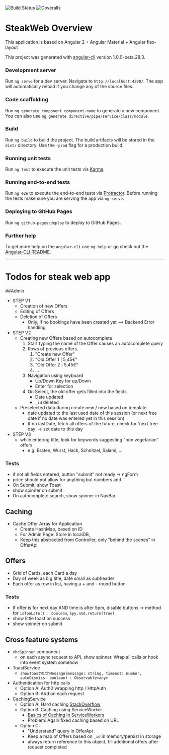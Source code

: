 ![Build Status](https://travis-ci.org/pascalwhoop/steak-web.svg?branch=master)
![Coveralls]()

# SteakWeb Overview

This application is based on Angular 2 + Angular Material + Angular flex-layout


This project was generated with [angular-cli](https://github.com/angular/angular-cli) version 1.0.0-beta.28.3.

### Development server
Run `ng serve` for a dev server. Navigate to `http://localhost:4200/`. The app will automatically reload if you change any of the source files.

### Code scaffolding

Run `ng generate component component-name` to generate a new component. You can also use `ng generate directive/pipe/service/class/module`.

### Build

Run `ng build` to build the project. The build artifacts will be stored in the `dist/` directory. Use the `-prod` flag for a production build.

### Running unit tests

Run `ng test` to execute the unit tests via [Karma](https://karma-runner.github.io).

### Running end-to-end tests

Run `ng e2e` to execute the end-to-end tests via [Protractor](http://www.protractortest.org/).
Before running the tests make sure you are serving the app via `ng serve`.

### Deploying to GitHub Pages

Run `ng github-pages:deploy` to deploy to GitHub Pages.

### Further help

To get more help on the `angular-cli` use `ng help` or go check out the [Angular-CLI README](https://github.com/angular/angular-cli/blob/master/README.md).


------

# Todos for steak web app

##Admin

- STEP V1
    - Creation of new Offers
    - Editing of Offers
    - Deletion of Offers
        - Only, if no bookings have been created yet --> Backend Error handling
- STEP V2
    - Creating new Offers based on autocomplete
        1. Start typing the name of the Offer causes an autocomplete query
        2. Rows of previous offers.
            1. "Create new Offer"
            2. "Old Offer 1 | 5,45€"
            3. "Old Offer 2 | 5,45€"
            4. ...
        3. Navigation using keyboard
            - Up/Down Key for up/Down
            - Enter for selection
        4. On Select, the old offer gets filled into the fields
            - Date updated
            - `_id` deleted
    - Preselected data during create new / new based on template
        - date updated to the last used date of this session (or next free date if no date was entered yet in this session)
        - If no lastDate, fetch all offers of the future, check for 'next free day' → set date to this day
- STEP V3
    - while entering title, look for keywords suggesting "non vegetarian" offers
        - e.g. Braten, Wurst, Hack, Schnitzel, Salami, ...

### Tests

- if not all fields entered, button "submit" not ready → ngForm
- price should not allow for anything but numbers and '.'
- On Submit, show Toast
- show spinner on submit
- On autocomplete search, show spinner in NavBar

## Caching

- Cache Offer Array for Application
    - Create HashMap, based on ID
    - For Admin Page: Store in localDB,
    - Keep this abstracted from Controller, only "behind the scenes" in OfferApi

## Offers

- Grid of Cards, each Card a day
- Day of week as big title, date small as subheader
- Each offer as row in list, having a + and - round button

### Tests

- If offer is for next day AND time is after 5pm, disable buttons
    → method for `isTooLate() : boolean`, `Spy.and.return(true)`
- show little toast on success
- show spinner on submit



## Cross feature systems

- `xhrSpinner` component
    - on each async request to API, show spinner. Wrap all calls or hook into event system somehow
- ToastService
    - `showToastWithMessage(message: string, timeout: number, autoDismiss: boolean) : Observable<any>`
- Authentication for http calls
    - Option A: Auth0 wrapping http / HttpAuth
    - Option B: Add on each request
- CachingService
    - Option A: Hard caching [StackOverflow](http://stackoverflow.com/questions/36420814/angular-2-http-caching#36420866)
    - Option B: Caching using ServiceWorker
        - [Basics of Caching in ServiceWorkers](https://medium.com/@philipp.schaechtele/asset-caching-with-service-worker-c40dcda43842#.lyfdat9i4)
        - Problem: Again fixed caching based on URL
    - Option C:
        - "Understand" query in OfferApi
        - Keep a map of Offers based on `_id` in memory/persist in storage
        - always return reference to this object, fill additional offers after request completed
